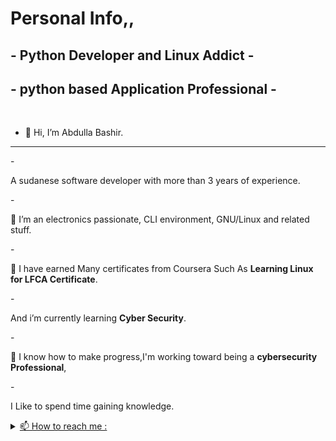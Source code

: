 <h1> Personal Info,,</h1>

<h2>- Python Developer and Linux Addict -</h2>
<h2>- python based Application Professional -</h2><br>

- <p>👋 Hi, I’m Abdulla Bashir.</p>
<hr>
- <p>A sudanese software developer with more than 3 years of experience.</p>
- <p>👀 I’m an electronics passionate, CLI environment, GNU/Linux and related stuff.</p>
- <p>🌱 I have earned Many certificates from Coursera Such As <strong>Learning Linux for LFCA Certificate</strong>.
</p>
- <p>And i’m currently learning <strong>Cyber Security</strong>.</p>
- <p>💞️ I know how to make progress,I'm working toward being a <strong>cybersecurity Professional</strong>,
</p>
- <p>I Like to spend time gaining knowledge.</p>

<details id="contact">
  <summary>
    <a href="#contact"> 📫 How to reach me :</a>
  </summary>
  Gmail     : 3bdalla995@gmail.com <br>
  Whatsapp  : +974 71203694 <br>
  Mobile    : +974 71203694 <br>
  Telegram  : @abdalloz <br>
  Twitter   : @3bdalloz <br>

</details>
